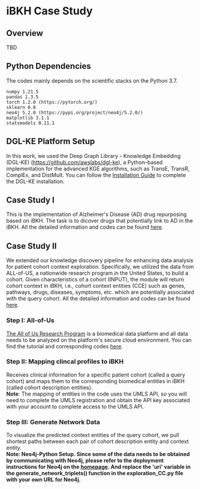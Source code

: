 # iBKH Case Study
## Overview
TBD

## Python Dependencies
The codes mainly depends on the scientific stacks on the Python 3.7.
```
numpy 1.21.5
pandas 1.3.5
torch 1.2.0 (https://pytorch.org/)
sklearn 0.0
neo4j 5.2.0 (https://pypi.org/project/neo4j/5.2.0/)
matplotlib 3.1.1
statsmodels 0.11.1
```

## DGL-KE Platform Setup
In this work, we used the Deep Graph Library - Knowledge Embedding (DGL-KE) (https://github.com/awslabs/dgl-ke), a Python-based implementation for the advanced KGE algorithms, such as TransE, TransR, ComplEx, and DistMult. You can follow the [Installation Guide](https://dglke.dgl.ai/doc/install.html) to complete the DGL-KE installation.

## Case Study I
This is the implementation of Alzheimer's Disease (AD) drug repurposing based on iBKH. The task is to dicover drugs that potentially link to AD in the iBKH. All the detailed information and codes can be found [here](https://github.com/wcm-wanglab/iBKH/blob/main/Codes/Case_Study-AD_Drug_Repurposing.ipynb).

## Case Study II
We extended our knowledge discovery pipeline for enhancing data analysis for patient cohort context exploration. Specifically, we utilized the data from ALL-of-US, a nationwide research program in the United States, to build a cohort. Given characteristics of a cohort (INPUT), the module will return cohort context in iBKH, i.e., cohort context entities (CCE) such as genes, pathways, drugs, diseases, symptoms, etc. which are potentially associated with the query cohort. All the detailed information and codes can be found [here](https://github.com/wcm-wanglab/iBKH/blob/main/Codes/Cohort%20Context%20Exploration.ipynb).
### Step I: All-of-Us
[The All of Us Research Program](https://www.researchallofus.org/) is a biomedical data platform and all data needs to be analyzed on the platform's secure cloud environment. You can find the tutorial and corresponding codes [here](https://github.com/wcm-wanglab/iBKH/blob/main/Codes/All-of-Us/AllofUs_tutorial.ipynb).
### Step II: Mapping clincal profiles to iBKH
Receives clinical information for a specific patient cohort (called a query cohort) and maps them to the corresponding biomedical entities in iBKH (called cohort description entities). </br>
<b>Note</b>: The mapping of entities in the code uses the UMLS API, so you will need to complete the UMLS registration and obtain the API key associated with your account to complete access to the UMLS API.
### Step III: Generate Network Data
To visualize the predicted context entities of the query cohort, we pull shortest paths between each pair of cohort description entity and context entity. </br>
<b>Note<b>: Neo4j-Python Setup. Since some of the data needs to be obtained by communicating with Neo4j, please refer to the deployment instructions for Neo4j on the [homepage](https://github.com/wcm-wanglab/iBKH). And replace the 'uri' variable in the generate_network_triplets() function in the exploration_CC.py file with your own URL for Neo4j.


